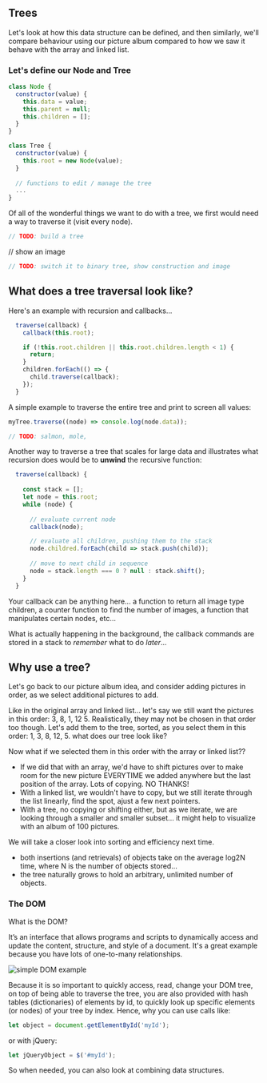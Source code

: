 ## Trees

Let's look at how this data structure can be defined, and then similarly, we'll compare behaviour using our picture album compared to how we saw it behave with the array and linked list.

### Let's define our Node and Tree
```javascript
class Node {
  constructor(value) {
    this.data = value;
    this.parent = null;
    this.children = [];
  }
}
```

```javascript
class Tree {
  constructor(value) {
    this.root = new Node(value);
  }
  
  // functions to edit / manage the tree
  ...
}
```

Of all of the wonderful things we want to do with a tree, we first would need a way to traverse it (visit every node). 

```javascript
// TODO: build a tree
```

// show an image

```javascript
// TODO: switch it to binary tree, show construction and image
```
## What does a tree traversal look like?

Here's an example with recursion and callbacks...

```javascript
  traverse(callback) {
    callback(this.root);

    if (!this.root.children || this.root.children.length < 1) {
      return;
    }
    children.forEach(() => {
      child.traverse(callback);
    });
  }

```

A simple example to traverse the entire tree and print to screen all values:
```javascript
myTree.traverse((node) => console.log(node.data));

// TODO: salmon, mole, 
```
Another way to traverse a tree that scales for large data and illustrates what recursion does would be to **unwind** the recursive function:

```javascript
  traverse(callback) {
  
    const stack = [];
    let node = this.root;
    while (node) {
    
      // evaluate current node
      callback(node);

      // evaluate all children, pushing them to the stack
      node.childred.forEach(child => stack.push(child));
      
      // move to next child in sequence
      node = stack.length === 0 ? null : stack.shift();
    }
  }

```


Your callback can be anything here... a function to return all image type children, a counter function to find the number of images, a function that manipulates certain nodes, etc...

What is actually happening in the background, the callback commands are stored in a stack to *remember* what to do *later*... 


## Why use a tree?

Let's go back to our picture album idea, and consider adding pictures in order, as we select additional pictures to add.

Like in the original array and linked list... let's say we still want the pictures in this order:  3, 8, 1, 12 5.
Realistically, they may not be chosen in that order too though. Let's add them to the tree, sorted, as you select them in this order: 1, 3, 8, 12, 5. 
what does our tree look like?

Now what if we selected them in this order with the array or linked list??
+ If we did that with an array, we'd have to shift pictures over to make room for the new picture EVERYTIME we added anywhere but the last position of the array. Lots of copying. NO THANKS!
+ With a linked list, we wouldn't have to copy, but we still iterate through the list linearly, find the spot, ajust a few next pointers. 
+ With a tree, no copying or shifting either, but as we iterate, we are looking through a smaller and smaller subset... it might help to visualize with an album of 100 pictures.

We will take a closer look into sorting and efficiency next time.

+ both insertions (and retrievals) of objects take on the average log2N time, where N is the number of objects stored...
+ the tree naturally grows to hold an arbitrary, unlimited number of objects.


### The DOM

What is the DOM?

It’s an interface that allows programs and scripts to dynamically access and update the content, structure, and style of a document.
It's a great example because you have lots of one-to-many relationships.

![simple DOM example](https://snipcademy.com/code/img/tutorials/javascript/dom.svg "Simple DOM")

Because it is so important to quickly access, read, change your DOM tree, on top of being able to traverse the tree, you are also provided with hash tables (dictionaries) of elements by id, to quickly look up specific elements (or nodes) of your tree by index. Hence, why you can use calls like:

```javascript
let object = document.getElementById('myId');
```
or with jQuery:
```javascript
let jQueryObject = $('#myId'); 
```

So when needed, you can also look at combining data structures.
